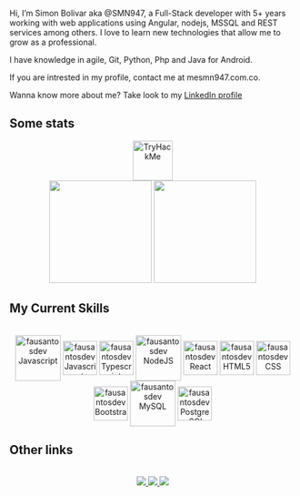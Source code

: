 
 Hi, I’m Simon Bolivar aka @SMN947, a Full-Stack developer with 5+ years working with web applications using Angular, nodejs, MSSQL and REST services among others. I love to learn new technologies that allow me to grow as a professional.

I have knowledge in agile, Git, Python, Php and Java for Android.

If you are intrested in my profile, contact me at mesmn947.com.co.


Wanna know more about me? Take look to my <a href="https://www.linkedin.com/in/smn947/?locale=en_US">LinkedIn profile</a>

<h2>Some stats</h2>
<div align="center">
  <img height="70em" src="https://tryhackme-badges.s3.amazonaws.com/SMN947.png" alt="TryHackMe">
  <br>
  <img height="180em" src="https://github-readme-stats.vercel.app/api?username=SMN947&show_icons=true&theme=tokyonight&include_all_commits=true&count_private=true"/>
  <img height="180em" src="https://github-readme-stats.vercel.app/api/top-langs/?username=SMN947&layout=compact&langs_count=7&theme=tokyonight"/>
</div>
 
 <div align="center">
  
</div>



<h2>My Current Skills</h2>
  
<div align="center"><br>
  <img align="center" alt="fausantosdev Javascript" height="80" width="80" src="https://cdn.jsdelivr.net/gh/devicons/devicon/icons/php/php-plain.svg"/>
  <img align="center" alt="fausantosdev Javascript" height="60" width="60" src="https://cdn.jsdelivr.net/gh/devicons/devicon/icons/javascript/javascript-plain.svg">
  <img align="center" alt="fausantosdev Typescript" height="60" width="60" src="https://cdn.jsdelivr.net/gh/devicons/devicon/icons/typescript/typescript-plain.svg">
  <img align="center" alt="fausantosdev NodeJS" height="80" width="80" src="https://cdn.jsdelivr.net/gh/devicons/devicon/icons/java/java-original-wordmark.svg"> 
  <img align="center" alt="fausantosdev React" height="60" width="60" src="https://cdn.jsdelivr.net/gh/devicons/devicon/icons/csharp/csharp-original.svg">
  <img align="center" alt="fausantosdev HTML5" height="60" width="60" src="https://cdn.jsdelivr.net/gh/devicons/devicon/icons/html5/html5-plain-wordmark.svg">
  <img align="center" alt="fausantosdev CSS" height="60" width="60" src="https://cdn.jsdelivr.net/gh/devicons/devicon/icons/css3/css3-plain-wordmark.svg">
  <img align="center" alt="fausantosdev Bootstrap" height="60" width="60" src="https://cdn.jsdelivr.net/gh/devicons/devicon/icons/python/python-original.svg">
  <img align="center" alt="fausantosdev MySQL" height="80" width="80" src="https://cdn.jsdelivr.net/gh/devicons/devicon/icons/mysql/mysql-original-wordmark.svg">
  <img align="center" alt="fausantosdev PostgresSQL" height="60" width="60" src="https://cdn.jsdelivr.net/gh/devicons/devicon/icons/microsoftsqlserver/microsoftsqlserver-plain-wordmark.svg">
</div>  
  
<h2>Other links</h2>

<div align="center"><br>
  <a href="https://www.linkedin.com/in/smn947/">
     <img src="https://img.shields.io/badge/LinkedIn-0077B5?style=for-the-badge&logo=linkedin&logoColor=white" /> 
  </a>
  <a href="https://smn947.com.co">
     <img src="https://img.shields.io/badge/website-000000?style=for-the-badge&logo=About.me&logoColor=white" /> 
  </a>
  <a href="https://www.patreon.com/join/smn947/checkout?rid=8071475">
     <img src="https://img.shields.io/badge/Patreon-F96854?style=for-the-badge&logo=patreon&logoColor=white" /> 
  </a>
</div>

